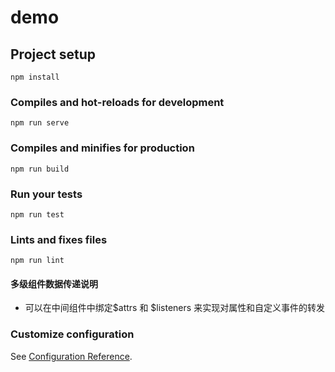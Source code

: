 # demo

## Project setup
```
npm install
```

### Compiles and hot-reloads for development
```
npm run serve
```

### Compiles and minifies for production
```
npm run build
```

### Run your tests
```
npm run test
```

### Lints and fixes files
```
npm run lint
```

#### 多级组件数据传递说明

 - 可以在中间组件中绑定$attrs 和 $listeners 来实现对属性和自定义事件的转发



### Customize configuration
See [Configuration Reference](https://cli.vuejs.org/config/).
